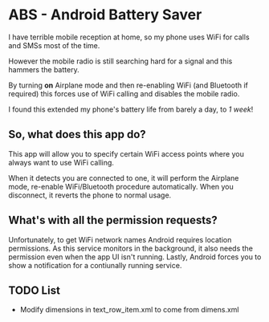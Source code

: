 # ABS - Android Battery Saver

I have terrible mobile reception at home, so my phone uses WiFi for calls and SMSs most of the time.

However the mobile radio is still searching hard for a signal and this hammers the battery.

By turning **on** Airplane mode and then re-enabling WiFi (and Bluetooth if required) this forces use of WiFi calling and disables the mobile radio. 

I found this extended my phone's battery life from barely a day, to _1 week_!

## So, what does this app do?

This app will allow you to specify certain WiFi access points where you always want to use WiFi calling.

When it detects you are connected to one, it will perform the Airplane mode, re-enable WiFi/Bluetooth procedure automatically. When you disconnect, it reverts the phone to normal usage.

## What's with all the permission requests?

Unfortunately, to get WiFi network names Android requires location permissions. As this service monitors in the background, it also needs the permission even when the app UI isn't running. Lastly, Android forces you to show a notification for a contiunally running service.

## TODO List

- Modify dimensions in text_row_item.xml to come from dimens.xml